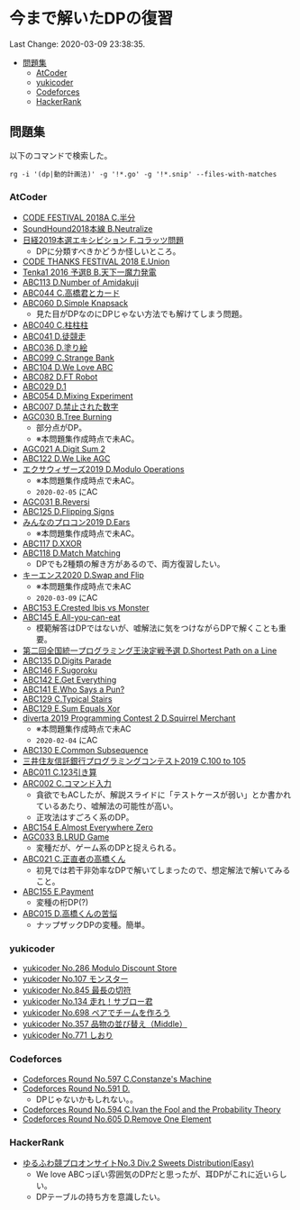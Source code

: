 # 今まで解いたDPの復習

Last Change: 2020-03-09 23:38:35.


<!-- vim-markdown-toc GFM -->

* [問題集](#問題集)
  * [AtCoder](#atcoder)
  * [yukicoder](#yukicoder)
  * [Codeforces](#codeforces)
  * [HackerRank](#hackerrank)

<!-- vim-markdown-toc -->

## 問題集

以下のコマンドで検索した。

```shell
rg -i '(dp|動的計画法)' -g '!*.go' -g '!*.snip' --files-with-matches
```

### AtCoder

- [CODE FESTIVAL 2018A C.半分](https://atcoder.jp/contests/code-festival-2018-quala/tasks/code_festival_2018_quala_c)
- [SoundHound2018本線 B.Neutralize](https://atcoder.jp/contests/soundhound2018-summer-final-open/tasks/soundhound2018_summer_final_b)
- [日経2019本選エキシビション F.コラッツ問題](https://atcoder.jp/contests/nikkei2019-ex/tasks/nikkei2019ex_e)
  - DPに分類すべきかどうか怪しいところ。
- [CODE THANKS FESTIVAL 2018 E.Union](https://atcoder.jp/contests/code-thanks-festival-2018/tasks/code_thanks_festival_2018_e)
- [Tenka1 2016 予選B B.天下一魔力発電](https://atcoder.jp/contests/tenka1-2016-qualb/tasks/tenka1_2016_qualB_b)
- [ABC113 D.Number of Amidakuji](https://atcoder.jp/contests/abc113/tasks/abc113_d)
- [ABC044 C.高橋君とカード](https://atcoder.jp/contests/abc044/tasks/arc060_a)
- [ABC060 D.Simple Knapsack](https://atcoder.jp/contests/abc060/tasks/arc073_b)
  - 見た目がDPなのにDPじゃない方法でも解けてしまう問題。
- [ABC040 C.柱柱柱](https://atcoder.jp/contests/abc040/tasks/abc040_c)
- [ABC041 D.徒競走](https://atcoder.jp/contests/abc041/tasks/abc041_d)
- [ABC036 D.塗り絵](https://atcoder.jp/contests/abc036/tasks/abc036_d)
- [ABC099 C.Strange Bank](https://atcoder.jp/contests/abc099/tasks/abc099_c)
- [ABC104 D.We Love ABC](https://atcoder.jp/contests/abc104/tasks/abc104_d)
- [ABC082 D.FT Robot](https://atcoder.jp/contests/abc082/tasks/arc087_b)
- [ABC029 D.1](https://atcoder.jp/contests/abc029/tasks/abc029_d)
- [ABC054 D.Mixing Experiment](https://atcoder.jp/contests/abc054/tasks/abc054_d)
- [ABC007 D.禁止された数字](https://atcoder.jp/contests/abc007/tasks/abc007_4)
- [AGC030 B.Tree Burning](https://atcoder.jp/contests/agc030/tasks/agc030_b)
  - 部分点がDP。
  - ※本問題集作成時点で未AC。
- [AGC021 A.Digit Sum 2](https://atcoder.jp/contests/agc021/tasks/agc021_a)
- [ABC122 D.We Like AGC](https://atcoder.jp/contests/abc122/tasks/abc122_d)
- [エクサウィザーズ2019 D.Modulo Operations](https://atcoder.jp/contests/exawizards2019/tasks/exawizards2019_d)
  - ※本問題集作成時点で未AC。
  - `2020-02-05` にAC
- [AGC031 B.Reversi](https://atcoder.jp/contests/agc031/tasks/agc031_b)
- [ABC125 D.Flipping Signs](https://atcoder.jp/contests/abc125/tasks/abc125_d)
- [みんなのプロコン2019 D.Ears](https://atcoder.jp/contests/yahoo-procon2019-qual/tasks/yahoo_procon2019_qual_d)
  - ※本問題集作成時点で未AC。
- [ABC117 D.XXOR](https://atcoder.jp/contests/abc117/tasks/abc117_d)
- [ABC118 D.Match Matching](https://atcoder.jp/contests/abc118/tasks/abc118_d)
  - DPでも2種類の解き方があるので、両方復習したい。
- [キーエンス2020 D.Swap and Flip](https://atcoder.jp/contests/keyence2020/tasks/keyence2020_d)
  - ※本問題集作成時点で未AC
  - `2020-03-09` にAC
- [ABC153 E.Crested Ibis vs Monster](https://atcoder.jp/contests/abc153/tasks/abc153_e)
- [ABC145 E.All-you-can-eat](https://atcoder.jp/contests/abc145/tasks/abc145_e)
  - 模範解答はDPではないが、嘘解法に気をつけながらDPで解くことも重要。
- [第二回全国統一プログラミング王決定戦予選 D.Shortest Path on a Line](https://atcoder.jp/contests/nikkei2019-2-qual/tasks/nikkei2019_2_qual_d)
- [ABC135 D.Digits Parade](https://atcoder.jp/contests/abc135/tasks/abc135_d)
- [ABC146 F.Sugoroku](https://atcoder.jp/contests/abc146/tasks/abc146_f)
- [ABC142 E.Get Everything](https://atcoder.jp/contests/abc142/tasks/abc142_e)
- [ABC141 E.Who Says a Pun?](https://atcoder.jp/contests/abc141/tasks/abc141_e)
- [ABC129 C.Typical Stairs](https://atcoder.jp/contests/abc129/tasks/abc129_c)
- [ABC129 E.Sum Equals Xor](https://atcoder.jp/contests/abc129/tasks/abc129_e)
- [diverta 2019 Programming Contest 2 D.Squirrel Merchant](https://atcoder.jp/contests/diverta2019-2/tasks/diverta2019_2_d)
  - ※本問題集作成時点で未AC
  - `2020-02-04` にAC
- [ABC130 E.Common Subsequence](https://atcoder.jp/contests/abc130/tasks/abc130_e)
- [三井住友信託銀行プログラミングコンテスト2019 C.100 to 105](https://atcoder.jp/contests/sumitrust2019/tasks/sumitb2019_c)
- [ABC011 C.123引き算](https://atcoder.jp/contests/abc011/tasks/abc011_3)
- [ARC002 C.コマンド入力](https://atcoder.jp/contests/arc002/tasks/arc002_3)
  - 貪欲でもACしたが、解説スライドに「テストケースが弱い」とか書かれているあたり、嘘解法の可能性が高い。
  - 正攻法はすごろく系のDP。
- [ABC154 E.Almost Everywhere Zero](https://atcoder.jp/contests/abc154/tasks/abc154_e)
- [AGC033 B.LRUD Game](https://atcoder.jp/contests/agc033/tasks/agc033_b)
  - 変種だが、ゲーム系のDPと捉えられる。
- [ABC021 C.正直者の高橋くん](https://atcoder.jp/contests/abc021/tasks/abc021_c)
  - 初見では若干非効率なDPで解いてしまったので、想定解法で解いてみること。
- [ABC155 E.Payment](https://atcoder.jp/contests/abc155/tasks/abc155_e)
  - 変種の桁DP(?)
- [ABC015 D.高橋くんの苦悩](https://atcoder.jp/contests/abc015/tasks/abc015_4)
  - ナップザックDPの変種。簡単。

### yukicoder

- [yukicoder No.286 Modulo Discount Store](https://yukicoder.me/problems/no/286)
- [yukicoder No.107 モンスター](https://yukicoder.me/problems/no/107)
- [yukicoder No.845 最長の切符](https://yukicoder.me/problems/no/845)
- [yukicoder No.134 走れ！サブロー君](https://yukicoder.me/problems/no/134)
- [yukicoder No.698 ペアでチームを作ろう](https://yukicoder.me/problems/no/698)
- [yukicoder No.357 品物の並び替え（Middle）](https://yukicoder.me/problems/no/357)
- [yukicoder No.771 しおり](https://yukicoder.me/problems/no/771)

### Codeforces

- [Codeforces Round No.597 C.Constanze's Machine](https://yukicoder.me/problems/no/771)
- [Codeforces Round No.591 D.]()
  - DPじゃないかもしれない。。
- [Codeforces Round No.594 C.Ivan the Fool and the Probability Theory](https://codeforces.com/contest/1248/problem/C)
- [Codeforces Round No.605 D.Remove One Element](https://codeforces.com/contest/1272/problem/D)

### HackerRank

- [ゆるふわ競プロオンサイトNo.3 Div.2 Sweets Distribution(Easy)](https://www.hackerrank.com/contests/yfkpo3-2/challenges/sweets-distribution-easy)
  - We love ABCっぽい雰囲気のDPだと思ったが、耳DPがこれに近いらしい。
  - DPテーブルの持ち方を意識したい。

